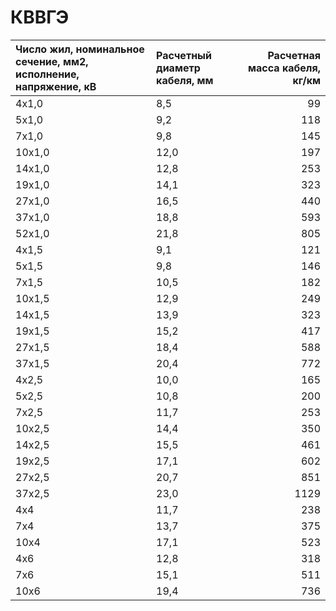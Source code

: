 # КВВГЭ

| Число жил, номинальное сечение, мм2, исполнение, напряжение, кВ   | Расчетный диаметр кабеля, мм   |   Расчетная масса кабеля, кг/км |
|:------------------------------------------------------------------|:-------------------------------|--------------------------------:|
| 4х1,0                                                             | 8,5                            |                              99 |
| 5х1,0                                                             | 9,2                            |                             118 |
| 7х1,0                                                             | 9,8                            |                             145 |
| 10х1,0                                                            | 12,0                           |                             197 |
| 14х1,0                                                            | 12,8                           |                             253 |
| 19х1,0                                                            | 14,1                           |                             323 |
| 27х1,0                                                            | 16,5                           |                             440 |
| 37х1,0                                                            | 18,8                           |                             593 |
| 52х1,0                                                            | 21,8                           |                             805 |
| 4х1,5                                                             | 9,1                            |                             121 |
| 5х1,5                                                             | 9,8                            |                             146 |
| 7х1,5                                                             | 10,5                           |                             182 |
| 10х1,5                                                            | 12,9                           |                             249 |
| 14х1,5                                                            | 13,9                           |                             323 |
| 19х1,5                                                            | 15,2                           |                             417 |
| 27х1,5                                                            | 18,4                           |                             588 |
| 37х1,5                                                            | 20,4                           |                             772 |
| 4х2,5                                                             | 10,0                           |                             165 |
| 5х2,5                                                             | 10,8                           |                             200 |
| 7х2,5                                                             | 11,7                           |                             253 |
| 10х2,5                                                            | 14,4                           |                             350 |
| 14х2,5                                                            | 15,5                           |                             461 |
| 19х2,5                                                            | 17,1                           |                             602 |
| 27х2,5                                                            | 20,7                           |                             851 |
| 37х2,5                                                            | 23,0                           |                            1129 |
| 4х4                                                               | 11,7                           |                             238 |
| 7х4                                                               | 13,7                           |                             375 |
| 10х4                                                              | 17,1                           |                             523 |
| 4х6                                                               | 12,8                           |                             318 |
| 7х6                                                               | 15,1                           |                             511 |
| 10х6                                                              | 19,4                           |                             736 |